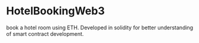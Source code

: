 # HotelBookingWeb3
book a hotel room using ETH. Developed in solidity for better understanding of smart contract development.
